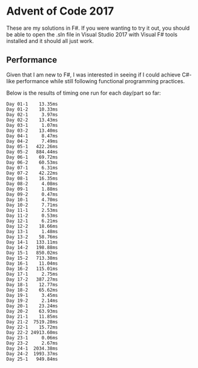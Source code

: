 # Advent of Code 2017

These are my solutions in F#. If you were wanting to try it out, you should be able to open the .sln file in Visual Studio 2017 with Visual F# tools installed and it should all just work.

## Performance

Given that I am new to F#, I was interested in seeing if I could achieve C#-like performance while still following functional programming practices.

Below is the results of timing one run for each day/part so far:

	Day 01-1    13.35ms
	Day 01-2    10.33ms
	Day 02-1     3.97ms
	Day 02-2    13.43ms
	Day 03-1     1.07ms
	Day 03-2    13.40ms
	Day 04-1     8.47ms
	Day 04-2     7.49ms
	Day 05-1   422.26ms
	Day 05-2   884.44ms
	Day 06-1    69.72ms
	Day 06-2    60.53ms
	Day 07-1     6.31ms
	Day 07-2    42.22ms
	Day 08-1    16.35ms
	Day 08-2     4.08ms
	Day 09-1     1.88ms
	Day 09-2     0.47ms
	Day 10-1     4.70ms
	Day 10-2     7.71ms
	Day 11-1     2.53ms
	Day 11-2     0.53ms
	Day 12-1     6.21ms
	Day 12-2    18.66ms
	Day 13-1     1.48ms
	Day 13-2    58.76ms
	Day 14-1   133.11ms
	Day 14-2   198.88ms
	Day 15-1   850.02ms
	Day 15-2   713.38ms
	Day 16-1    11.04ms
	Day 16-2   115.01ms
	Day 17-1     2.75ms
	Day 17-2   387.27ms
	Day 18-1    12.77ms
	Day 18-2    65.62ms
	Day 19-1     3.45ms
	Day 19-2     2.14ms
	Day 20-1    23.24ms
	Day 20-2    63.93ms
	Day 21-1    11.85ms
	Day 21-2  7519.28ms
	Day 22-1    15.72ms
	Day 22-2 24913.60ms
	Day 23-1     0.06ms
	Day 23-2     2.67ms
	Day 24-1  2034.38ms
	Day 24-2  1993.37ms
	Day 25-1   949.84ms
